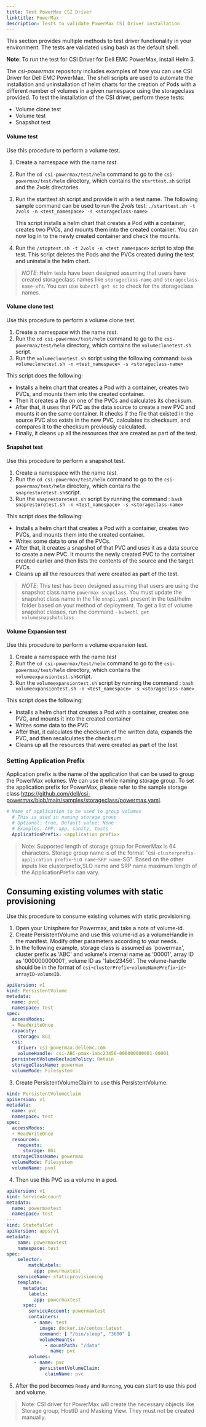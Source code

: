 ```yaml
---
title: Test PowerMax CSI Driver
linktitle: PowerMax
description: Tests to validate PowerMax CSI Driver installation
---
```


This section provides multiple methods to test driver functionality in your environment. The tests are validated using bash as the default shell.

**Note**: To run the test for CSI Driver for Dell EMC PowerMax, install Helm 3.

The _csi-powermax_ repository includes examples of how you can use CSI Driver for Dell EMC PowerMax. The shell scripts are used to automate the installation and uninstallation of helm charts for the creation of Pods with a different number of volumes in a given namespace using the storageclass provided. To test the installation of the CSI driver, perform these tests:
- Volume clone test
- Volume test
- Snapshot test

#### Volume test

Use this procedure to perform a volume test.

1. Create a namespace with the name _test_.
2. Run the `cd csi-powermax/test/helm` command to go to the `csi-powermax/test/helm` directory, which contains the `starttest.sh` script and the _2vols_ directories.
3. Run the starttest.sh script and provide it with a test name. The following sample command can be used to run the _2vols_ test: `./starttest.sh -t 2vols -n <test_namespace> -s <storageclass-name>`

    This script installs a helm chart that creates a Pod with a container, creates two PVCs, and mounts them into the created container. You can now log in to the newly created container and check the mounts.
4. Run the `/stoptest.sh -t 2vols -n <test_namespace>` script to stop the test. This script deletes the Pods and the PVCs created during the test and uninstalls the helm chart.

>*NOTE*: Helm tests have been designed assuming that users have created storageclass names like `storageclass-name` and `storageclass-name-xfs`. You can use `kubectl get sc` to check for the storageclass names.

#### Volume clone test

Use this procedure to perform a volume clone test.

1. Create a namespace with the name _test_.
2. Run the `cd csi-powermax/test/helm` command to go to the `csi-powermax/test/helm` directory, which contains the `volumeclonetest.sh` script.
3. Run the `volumeclonetest.sh` script using the following command: `bash volumeclonetest.sh -n <test_namespace> -s <storageclass-name>`

This script does the following:
- Installs a helm chart that creates a Pod with a container, creates two PVCs, and mounts them into the created container.
- Then it creates a file on one of the PVCs and calculates its checksum.
- After that, it uses that PVC as the data source to create a new PVC and mounts it on the same container. It checks if the file that existed in the source PVC also exists in the new PVC, calculates its checksum, and compares it to the checksum previously calculated.
- Finally, it cleans up all the resources that are created as part of the test.


#### Snapshot test

Use this procedure to perform a snapshot test.

1. Create a namespace with the name _test_.
2. Run the `cd csi-powermax/test/helm` command to go to the `csi-powermax/test/helm` directory, which contains the `snaprestoretest.sh`script.
3. Run the `snaprestoretest.sh` script by running the command : `bash snaprestoretest.sh -n <test_namespace> -s <storageclass-name>`
  
  This script does the following:
  - Installs a helm chart that creates a Pod with a container, creates two PVCs, and mounts them into the created container.
  - Writes some data to one of the PVCs.
  - After that, it creates a snapshot of that PVC and uses it as a data source to create a new PVC. It mounts the newly created PVC to the container created earlier and then lists the contents of the source and the target PVCs.
  - Cleans up all the resources that were created as part of the test.

>*NOTE*: This test has been designed assuming that users are using the snapshot class name `powermax-snapclass`. You must update the snapshot class name in the file `snap1.yaml` present in the test/helm folder based on your method of deployment. To get a list of volume snapshot classes, run the command - `kubectl get volumesnapshotclass`

#### Volume Expansion test

Use this procedure to perform a volume expansion test.

1. Create a namespace with the name _test_
2. Run the `cd csi-powermax/test/helm` command to go to the `csi-powermax/test/helm` directory, which contains the `volumeexpansiontest.sh`script.
3. Run the `volumeexpansiontest.sh` script by running the command : `bash volumeexpansiontest.sh -n <test_namespace> -s <storageclass-name>`

  This script does the following:
  - Installs a helm chart that creates a Pod with a container, creates one PVC, and mounts it into the created container
  - Writes some data to the PVC
  - After that, it calculates the checksum of the written data, expands the PVC, and then recalculates the checksum
  - Cleans up all the resources that were created as part of the test

### Setting Application Prefix 

Application prefix is the name of the application that can be used to group the PowerMax volumes. We can use it while naming storage group. To set the application prefix for PowerMax, please refer to the sample storage class https://github.com/dell/csi-powermax/blob/main/samples/storageclass/powermax.yaml.

```yaml
# Name of application to be used to group volumes
  # This is used in naming storage group
  # Optional: true, Default value: None
  # Examples: APP, app, sanity, tests
  ApplicationPrefix: <application prefix>  
```
>Note: Supported length of storage group for PowerMax is 64 characters. Storage group name is of the format "csi-`clusterprefix`-`application prefix`-`SLO name`-`SRP name`-SG". Based on the other inputs like clusterprefix,SLO name and SRP name maximum length of the ApplicationPrefix can vary.

## Consuming existing volumes with static provisioning

Use this procedure to consume existing volumes with static provisioning.

1. Open your Unisphere for Powermax, and take a note of volume-id.
2. Create PersistentVolume and use this volume-id as a volumeHandle in the manifest. Modify other parameters according to your needs.
3. In the following example, storage class is assumed as 'powermax', cluster prefix as 'ABC' and volume's internal name as '00001', array ID as '000000000001', volume ID as '1abc23456'. The volume-handle should be in the format of `csi`-`clusterPrefix`-`volumeNamePrefix`-`id`-`arrayID`-`volumeID`.

```yaml
apiVersion: v1
kind: PersistentVolume
metadata:
  name: pvol
  namespace: test  
spec:
  accessModes:
  - ReadWriteOnce
  capacity:
    storage: 8Gi
  csi:
    driver: csi-powermax.dellemc.com
    volumeHandle: csi-ABC-pmax-1abc23456-000000000001-00001
  persistentVolumeReclaimPolicy: Retain
  storageClassName: powermax
  volumeMode: Filesystem
```

3. Create PersistentVolumeClaim to use this PersistentVolume.

```yaml
kind: PersistentVolumeClaim
apiVersion: v1
metadata:
  name: pvc
  namespace: test
spec:
  accessModes:
  - ReadWriteOnce
  resources:
    requests:
      storage: 8Gi
  storageClassName: powermax
  volumeMode: Filesystem
  volumeName: pvol         
```

4. Then use this PVC as a volume in a pod.

```yaml
apiVersion: v1
kind: ServiceAccount
metadata:
  name: powermaxtest
  namespace: test
---
kind: StatefulSet
apiVersion: apps/v1
metadata:
    name: powermaxtest
    namespace: test
spec:
    selector:
        matchLabels:
          app: powermaxtest
    serviceName: staticprovisioning
    template:
      metadata:
        labels:
          app: powermaxtest
      spec:
        serviceAccount: powermaxtest
        containers:
          - name: test
            image: docker.io/centos:latest
            command: [ "/bin/sleep", "3600" ]
            volumeMounts:
              - mountPath: "/data"
                name: pvc
        volumes:
          - name: pvc
            persistentVolumeClaim:
              claimName: pvc
```

5. After the pod becomes `Ready` and `Running`, you can start to use this pod and volume.

>Note: CSI driver for PowerMax will create the necessary objects like Storage group, HostID and Masking View. They must not be created manually.